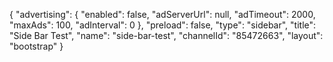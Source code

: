 {
    "advertising": {
        "enabled": false,
        "adServerUrl": null,
        "adTimeout": 2000,
        "maxAds": 100,
        "adInterval": 0
    },
    "preload": false,
    "type": "sidebar",
    "title": "Side Bar Test",
    "name": "side-bar-test",
    "channelId": "85472663",
    "layout": "bootstrap"
}